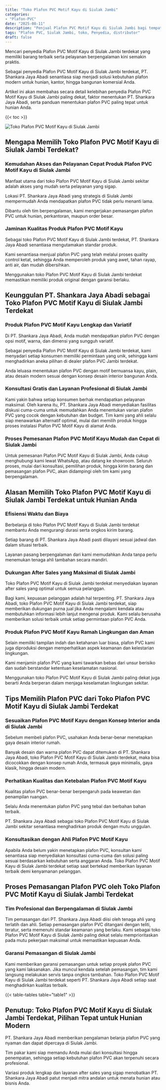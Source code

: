 ```yaml
---
title: "Toko Plafon PVC Motif Kayu di Siulak Jambi"
categories: 
- "Plafon-PVC"
date: "2025-08-11"
description: "Penjual Plafon PVC Motif Kayu di Siulak Jambi bagi tempat tinggal, office, serta toko. Produk unggulan, beragam motif, pilihan warna modern, dengan jasa pemasangan dikerjakan oleh tenaga ahli ahli serta kepastian resmi!|Jasa penjualan Plafon PVC Motif Kayu di Siulak Jambi bagi keperluan rumah, kantor, atau toko, dengan produk terbaik dan instalasi oleh teknisi berpengalaman serta kepastian resmi.|Pilihan Plafon PVC Motif Kayu di Siulak Jambi yang terbukti untuk hunian, kantor, serta ritel, bersama material unggulan dan instalasi dikerjakan oleh tenaga ahli berpengalaman serta kepastian resmi.|Penjualan Plafon PVC Motif Kayu di Siulak Jambi untuk rumah, perkantoran, serta ritel, dengan material berkualitas dan instalasi oleh tenaga ahli ahli, disertai beserta garansi resmi.}"
tags: "Plafon PVC, Siulak Jambi, toko, Penyedia, distributor"
draft: false
---
```


Mencari penyedia Plafon PVC Motif Kayu di Siulak Jambi terdekat yang memiliki barang terbaik serta pelayanan berpengalaman kini semakin praktis.

Sebagai penyedia Plafon PVC Motif Kayu di Siulak Jambi terdekat, PT. Shankara Jaya Abadi senantiasa siap menjadi solusi kebutuhan plafon modern untuk hunian, kantor, hingga bangunan komersial Anda.

Artikel ini akan membahas secara detail kelebihan penyedia Plafon PVC Motif Kayu di Siulak Jambi paling dekat, faktor menentukan PT. Shankara Jaya Abadi, serta panduan menentukan plafon PVC paling tepat untuk hunian Anda.

{{< toc >}}

![Toko Plafon PVC Motif Kayu di Siulak Jambi](/images/Plafon-PVC/Toko-Plafon-PVC-Motif-Kayu-di-Siulak-Jambi.png)


## Mengapa Memilih Toko Plafon PVC Motif Kayu di Siulak Jambi Terdekat?

### Kemudahan Akses dan Pelayanan Cepat Produk Plafon PVC Motif Kayu di Siulak Jambi

Manfaat utama dari toko Plafon PVC Motif Kayu di Siulak Jambi sekitar adalah akses yang mudah serta pelayanan yang sigap.

Lokasi PT. Shankara Jaya Abadi yang strategis di Siulak Jambi mempermudah Anda mendapatkan plafon PVC tidak perlu menanti lama.

Dibantu oleh tim berpengalaman, kami mengerjakan pemasangan plafon PVC untuk hunian, perkantoran, maupun order besar.

### Jaminan Kualitas Produk Plafon PVC Motif Kayu

Sebagai toko Plafon PVC Motif Kayu di Siulak Jambi terdekat, PT. Shankara Jaya Abadi senantiasa mengutamakan standar produk.

Kami senantiasa menjual plafon PVC yang telah melalui proses quality control ketat, sehingga Anda memperoleh produk yang awet, tahan rayap, anti air, dan mudah dibersihkan.

Menggunakan toko Plafon PVC Motif Kayu di Siulak Jambi terdekat memastikan memiliki produk original dengan garansi berlaku.

## Keunggulan PT. Shankara Jaya Abadi sebagai Toko Plafon PVC Motif Kayu di Siulak Jambi Terdekat

### Produk Plafon PVC Motif Kayu Lengkap dan Variatif

Di PT. Shankara Jaya Abadi, Anda mudah mendapatkan plafon PVC dengan opsi motif, warna, dan dimensi yang sungguh variatif.

Sebagai penyedia Plafon PVC Motif Kayu di Siulak Jambi terdekat, kami menyadari setiap konsumen memiliki permintaan yang unik, sehingga kami menghadirkan aneka pilihan di dealer plafon PVC Jambi terdekat.

Anda leluasa menentukan plafon PVC dengan motif bernuansa kayu, plain, atau desain modern sesuai dengan konsep desain interior bangunan Anda.

### Konsultasi Gratis dan Layanan Profesional di Siulak Jambi

Kami yakin bahwa setiap konsumen berhak mendapatkan pelayanan maksimal. Oleh karena itu, PT. Shankara Jaya Abadi menyediakan fasilitas diskusi cuma-cuma untuk memudahkan Anda menentukan varian plafon PVC yang cocok dengan kebutuhan dan budget. Tim kami yang ahli selalu siap menawarkan alternatif optimal, mulai dari memilih produk hingga proses instalasi Plafon PVC Motif Kayu di alamat Anda.

### Proses Pemesanan Plafon PVC Motif Kayu Mudah dan Cepat di Siulak Jambi

Untuk pemesanan Plafon PVC Motif Kayu di Siulak Jambi, Anda cukup menghubungi kami lewat WhatsApp, atau datang ke showroom. Seluruh proses, mulai dari konsultasi, pemilihan produk, hingga kirim barang dan pemasangan plafon PVC, akan didampingi oleh tim kami yang berpengalaman.

## Alasan Memilih Toko Plafon PVC Motif Kayu di Siulak Jambi Terdekat untuk Hunian Anda

### Efisiensi Waktu dan Biaya

Berbelanja di toko Plafon PVC Motif Kayu di Siulak Jambi terdekat membantu Anda mengurangi durasi serta ongkos kirim barang.

Setiap barang di PT. Shankara Jaya Abadi pasti dilayani sesuai jadwal dan dalam situasi terbaik.

Layanan pasang berpengalaman dari kami memudahkan Anda tanpa perlu menemukan tenaga ahli tambahan secara mandiri.

### Dukungan After Sales yang Maksimal di Siulak Jambi

Toko Plafon PVC Motif Kayu di Siulak Jambi terdekat menyediakan layanan after sales yang optimal untuk semua pelanggan.

Bagi kami, kepuasan pelanggan adalah hal terpenting. PT. Shankara Jaya Abadi, toko Plafon PVC Motif Kayu di Siulak Jambi terdekat, siap memberikan dukungan purna jual jika Anda mengalami kendala atau membutuhkan informasi lebih lanjut mengenai produk. Kami selalu berusaha memberikan solusi terbaik untuk setiap permintaan plafon PVC Anda.

### Produk Plafon PVC Motif Kayu Ramah Lingkungan dan Aman

Selain memiliki tampilan indah dan ketahanan luar biasa, plafon PVC kami juga diproduksi dengan memperhatikan aspek keamanan dan kelestarian lingkungan.

Kami menjamin plafon PVC yang kami tawarkan bebas dari unsur berisiko dan sudah berstandar ketentuan keselamatan nasional.

Menggunakan toko Plafon PVC Motif Kayu di Siulak Jambi paling dekat juga berarti Anda berperan dalam menjaga keselamatan lingkungan sekitar.

## Tips Memilih Plafon PVC dari Toko Plafon PVC Motif Kayu di Siulak Jambi Terdekat

### Sesuaikan Plafon PVC Motif Kayu dengan Konsep Interior anda di Siulak Jambi

Sebelum membeli plafon PVC, usahakan Anda benar-benar menetapkan gaya desain interior rumah.

Banyak desain dan warna plafon PVC dapat ditemukan di PT. Shankara Jaya Abadi, toko Plafon PVC Motif Kayu di Siulak Jambi terdekat, maka bisa dicocokkan dengan konsep rumah Anda, termasuk gaya minimalis, gaya klasik, hingga desain modern.

### Perhatikan Kualitas dan Ketebalan Plafon PVC Motif Kayu

Kualitas plafon PVC benar-benar berpengaruh pada keawetan dan penampilan ruangan.

Selalu Anda menentukan plafon PVC yang tebal dan berbahan bahan terbaik.

PT. Shankara Jaya Abadi sebagai toko Plafon PVC Motif Kayu di Siulak Jambi sekitar senantiasa menghadirkan produk dengan mutu unggulan.

### Konsultasikan dengan Ahli Plafon PVC Motif Kayu

Apabila Anda belum yakin menetapkan plafon PVC, konsultan kami senantiasa siap menyediakan konsultasi cuma-cuma dan solusi paling sesuai berdasarkan kebutuhan serta anggaran Anda. Toko Plafon PVC Motif Kayu di Siulak Jambi terdekat setiap saat bertekad memberikan layanan terbaik demi kenyamanan pelanggan.

## Proses Pemasangan Plafon PVC oleh Toko Plafon PVC Motif Kayu di Siulak Jambi Terdekat

### Tim Profesional dan Berpengalaman di Siulak Jambi

Tim pemasangan dari PT. Shankara Jaya Abadi diisi oleh tenaga ahli yang terlatih dan ahli. Setiap pemasangan plafon PVC ditangani dengan teliti, teratur, serta memenuhi standar keamanan yang berlaku. Kami sebagai toko Plafon PVC Motif Kayu di Siulak Jambi paling dekat selalu memprioritaskan pada mutu pekerjaan maksimal untuk memastikan kepuasan Anda.

### Garansi Pemasangan di Siulak Jambi

Kami memberikan garansi pemasangan untuk setiap proyek plafon PVC yang kami laksanakan. Jika muncul kendala setelah pemasangan, tim kami langsung melakukan servis tanpa ongkos tambahan. Toko Plafon PVC Motif Kayu di Siulak Jambi terdekat seperti PT. Shankara Jaya Abadi setiap saat menghadirkan kualitas terbaik.

{{< table-tables table="table1" >}}

## Penutup: Toko Plafon PVC Motif Kayu di Siulak Jambi Terdekat, Pilihan Tepat untuk Hunian Modern

PT. Shankara Jaya Abadi memberikan pengalaman belanja plafon PVC yang nyaman dan dapat dipercaya di Siulak Jambi.

Tim pakar kami siap memandu Anda mulai dari konsultasi hingga penempatan, sehingga setiap kebutuhan plafon PVC akan terpenuhi secara profesional.

Variasi produk lengkap dan layanan after sales yang sigap menobatkan PT. Shankara Jaya Abadi patut menjadi mitra andalan untuk menata hunian atau bisnis Anda.